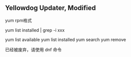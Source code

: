 
## Yellowdog Updater, Modified

yum rpm格式

yum list installed | grep -i xxx


yum list available
yum list installed
yum search
yum remove


已经被废弃，请使用 dnf 命令
